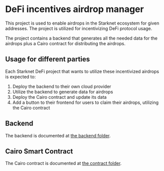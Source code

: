 # DeFi incentives airdrop manager

This project is used to enable airdrops in the Starknet ecosystem for given addresses. The project is utilized for incentivizing DeFi protocol usage.

The project contains a backend that generates all the needed data for the airdrops plus a Cairo contract for distributing the airdrops.

## Usage for different parties

Each Starknet DeFi project that wants to utilize these incentivized airdrops is expected to:

1. Deploy the backend to their own cloud provider
1. Utilize the backend to generate data for airdrops
1. Deploy the Cairo contract and update its data
1. Add a button to their frontend for users to claim their airdrops, utilizing the Cairo contract

## Backend

The backend is documented at <a href='backend/README.md'>the backend folder</a>.

## Cairo Smart Contract

The Cairo contract is documented at <a href='contract/README.md'>the contract folder</a>.
